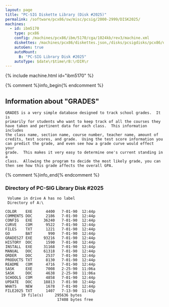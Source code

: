 ```yaml
---
layout: page
title: "PC-SIG Diskette Library (Disk #2025)"
permalink: /software/pcx86/sw/misc/pcsig/2000-2999/DISK2025/
machines:
  - id: ibm5170
    type: pcx86
    config: /machines/pcx86/ibm/5170/cga/1024kb/rev3/machine.xml
    diskettes: /machines/pcx86/diskettes.json,/disks/pcsigdisks/pcx86/diskettes.json
    autoGen: true
    autoMount:
      B: "PC-SIG Library Disk #2025"
    autoType: $date\r$time\rB:\rDIR\r
---
```


{% include machine.html id="ibm5170" %}

{% comment %}info_begin{% endcomment %}

## Information about "GRADES"

    GRADES is a very simple database designed to track school grades.  It is
    primarily for students who want to keep track of all the courses they
    have taken and pertinent data for each class.  This information includes
    the class name, section name, course number, teacher name, amount of
    credits, test scores, and grade.  Using the test score information you
    can predict the grade, and even see how a grade curve would effect your
    grade.  This makes it very easy to determine one's current standing in a
    class.  Allowing the program to decide the most likely grade, you can
    then see how this grade affects the overall GPA.
{% comment %}info_end{% endcomment %}


### Directory of PC-SIG Library Disk #2025

     Volume in drive A has no label
     Directory of A:\

    COLOR    EXE      4400   7-01-90  12:44p
    COMMENTS DOC      2186   7-01-90  12:44p
    CONFIG   EXE     36240   7-01-90  12:44p
    CURVE    COM      9522   7-01-90  12:44p
    FILES    TXT      1221   7-01-90  12:44p
    GO       BAT       990   7-01-90  12:44p
    GRADES27 EXE     93216   7-01-90  12:44p
    HISTORY  DOC      1590   7-01-90  12:44p
    INSTALL  EXE     31168   7-01-90  12:44p
    MANUAL   DOC     61318   7-01-90  12:44p
    ORDER    DOC      2537   7-01-90  12:44p
    PRODUCTS TXT      8130   7-01-90  12:44p
    README   COM      4716   7-01-90  12:44p
    SASK     EXE      7008   2-25-90  11:06a
    SASK     DOC      4638   2-25-90  11:06a
    SCHOOLS  COM      4858   7-01-90  12:44p
    UPDATE   DOC     18813   7-01-90  12:44p
    WHATS    NEW      1678   7-01-90  12:44p
    FILE2025 TXT      1407   7-13-90  11:43p
           19 file(s)     295636 bytes
                           17408 bytes free
